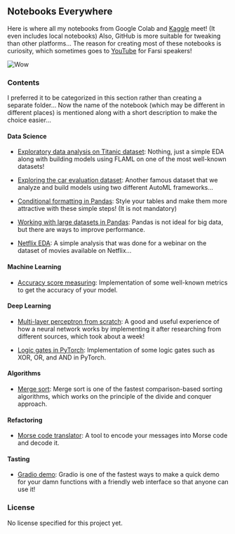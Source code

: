 ## Notebooks Everywhere

Here is where all my notebooks from Google Colab and [Kaggle](https://www.kaggle.com/sheikhartin) meet! (It even includes local notebooks) Also, GitHub is more suitable for tweaking than other platforms... The reason for creating most of these notebooks is curiosity, which sometimes goes to [YouTube](https://www.youtube.com/channel/UCVfu2o2wsYq7XLJD5lLAQtg) for Farsi speakers!

![Wow](https://media.giphy.com/media/gtakVlnStZUbe/giphy.gif)

### Contents

I preferred it to be categorized in this section rather than creating a separate folder... Now the name of the notebook (which may be different in different places) is mentioned along with a short description to make the choice easier...

#### Data Science

- [Exploratory data analysis on Titanic dataset](Titanic_EDA.ipynb): Nothing, just a simple EDA along with building models using FLAML on one of the most well-known datasets!

- [Exploring the car evaluation dataset](Car_Evaluation_EDA.ipynb): Another famous dataset that we analyze and build models using two different AutoML frameworks...

- [Conditional formatting in Pandas](Conditional_Formatting_in_Pandas.ipynb): Style your tables and make them more attractive with these simple steps! (It is not mandatory)

- [Working with large datasets in Pandas](Working_With_Large_Datasets_in_Pandas.ipynb): Pandas is not ideal for big data, but there are ways to improve performance.

- [Netflix EDA](Netflix_Movies_and_TV_Shows_EDA.ipynb): A simple analysis that was done for a webinar on the dataset of movies available on Netflix...

#### Machine Learning

- [Accuracy score measuring](Accuracy_Score_Measuring.ipynb): Implementation of some well-known metrics to get the accuracy of your model.

#### Deep Learning

- [Multi-layer perceptron from scratch](Multilayer_Perceptron_From_Scratch.ipynb): A good and useful experience of how a neural network works by implementing it after researching from different sources, which took about a week!

- [Logic gates in PyTorch](Logic_Gates_in_PyTorch.ipynb): Implementation of some logic gates such as XOR, OR, and AND in PyTorch.

#### Algorithms

- [Merge sort](Merge_Sort_Algorithm.ipynb): Merge sort is one of the fastest comparison-based sorting algorithms, which works on the principle of the divide and conquer approach.

#### Refactoring

- [Morse code translator](Morse_Code_Translator.ipynb): A tool to encode your messages into Morse code and decode it.

#### Tasting

- [Gradio demo](Gradio_Demo.ipynb): Gradio is one of the fastest ways to make a quick demo for your damn functions with a friendly web interface so that anyone can use it!

### License

No license specified for this project yet.
